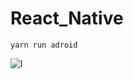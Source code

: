 # React_Native

    yarn run adroid 
    
![l](https://user-images.githubusercontent.com/106755542/192440118-9bfebb85-0906-41c0-ad94-90e8ff679ea0.jpg)
